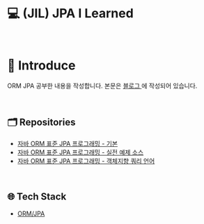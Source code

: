 # :computer: (JIL) JPA I Learned

</br>

# 🔔 Introduce
ORM JPA 공부한 내용을 작성합니다.
본문은 [ 블로그 ](https://drg2524.tistory.com/)에 작성되어 있습니다.

<br>

## 🗂️ Repositories  

- [ 자바 ORM 표준 JPA 프로그래밍 - 기본 ](https://github.com/KiHwanY/JPA_Basic)
- [ 자바 ORM 표준 JPA 프로그래밍 - 실전 예제 소스 ](https://github.com/KiHwanY/JPA_Example_Shop)
- [ 자바 ORM 표준 JPA 프로그래밍 - 객체지향 쿼리 언어 ](https://github.com/KiHwanY/JPA_JPQL)

<br>

## 🌐 Tech Stack

- [ ORM/JPA ](https://drg2524.tistory.com/category/%5B%20ORM%20%5D/JPA)

